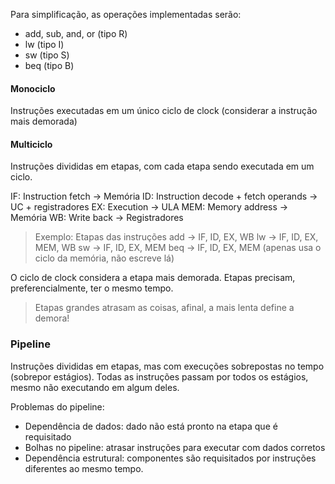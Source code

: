 
Para simplificação, as operações implementadas serão:
- add, sub, and, or (tipo R)
- lw (tipo I)
- sw (tipo S)
- beq (tipo B)

#### Monociclo
Instruções executadas em um único ciclo de clock (considerar a instrução mais demorada)

#### Multiciclo
Instruções divididas em etapas, com cada etapa sendo executada em um ciclo.

IF: Instruction fetch -> Memória
ID: Instruction decode + fetch operands -> UC + registradores
EX: Execution -> ULA
MEM: Memory address -> Memória
WB: Write back -> Registradores

> Exemplo: Etapas das instruções
> add -> IF, ID, EX, WB
> lw -> IF, ID, EX, MEM, WB
> sw -> IF, ID, EX, MEM
> beq -> IF, ID, EX, MEM (apenas usa o ciclo da memória, não escreve lá)

O ciclo de clock considera a etapa mais demorada.
Etapas precisam, preferencialmente, ter o mesmo tempo. 

> Etapas grandes atrasam as coisas, afinal, a mais lenta define a demora!

### Pipeline
Instruções divididas em etapas, mas com execuções sobrepostas no tempo (sobrepor estágios). Todas as instruções passam por todos os estágios, mesmo não executando em algum deles.

Problemas do pipeline:
- Dependência de dados: dado não está pronto na etapa que é requisitado
- Bolhas no pipeline: atrasar instruções para executar com dados corretos
- Dependência estrutural: componentes são requisitados por instruções diferentes ao mesmo tempo.